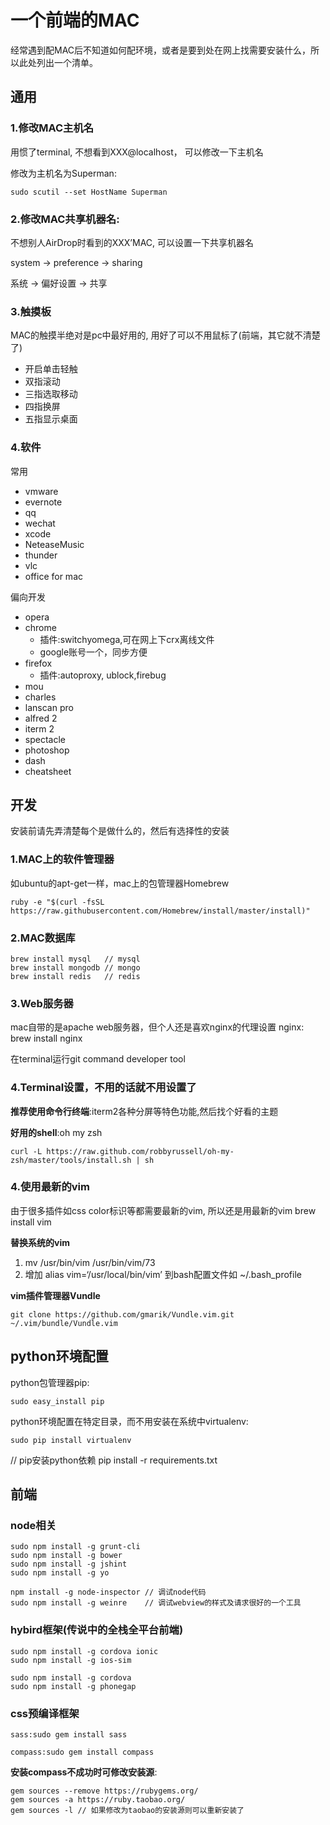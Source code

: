 # 一个前端的MAC
经常遇到配MAC后不知道如何配环境，或者是要到处在网上找需要安装什么，所以此处列出一个清单。

## 通用
### 1.修改MAC主机名
用惯了terminal, 不想看到XXX@localhost， 可以修改一下主机名

修改为主机名为Superman:

```
sudo scutil --set HostName Superman
```

### 2.修改MAC共享机器名:
不想别人AirDrop时看到的XXX’MAC, 可以设置一下共享机器名 

system -> preference -> sharing

系统 -> 偏好设置 -> 共享

### 3.触摸板
MAC的触摸半绝对是pc中最好用的, 用好了可以不用鼠标了(前端，其它就不清楚了)

- 开启单击轻触
- 双指滚动
- 三指选取移动
- 四指换屏
- 五指显示桌面

### 4.软件

常用

- vmware
- evernote
- qq
- wechat
- xcode
- NeteaseMusic
- thunder
- vlc
- office for mac

偏向开发

- opera
- chrome
  - 插件:switchyomega,可在网上下crx离线文件
  - google账号一个，同步方便
- firefox
  - 插件:autoproxy, ublock,firebug
- mou
- charles
- lanscan pro
- alfred 2
- iterm 2
- spectacle
- photoshop
- dash
- cheatsheet


## 开发
安装前请先弄清楚每个是做什么的，然后有选择性的安装

### 1.MAC上的软件管理器
如ubuntu的apt-get一样，mac上的包管理器Homebrew

```
ruby -e "$(curl -fsSL https://raw.githubusercontent.com/Homebrew/install/master/install)"
```



### 2.MAC数据库
```
brew install mysql   // mysql
brew install mongodb // mongo
brew install redis   // redis
```

### 3.Web服务器
mac自带的是apache web服务器，但个人还是喜欢nginx的代理设置
nginx: brew install nginx

在terminal运行git
command developer tool

### 4.Terminal设置，不用的话就不用设置了

__推荐使用命令行终端__:iterm2各种分屏等特色功能,然后找个好看的主题

__好用的shell__:oh my zsh

```
curl -L https://raw.github.com/robbyrussell/oh-my-zsh/master/tools/install.sh | sh
```

### 4.使用最新的vim
由于很多插件如css color标识等都需要最新的vim, 所以还是用最新的vim
brew install vim

__替换系统的vim__

1. mv /usr/bin/vim /usr/bin/vim/73
2. 增加 alias vim=‘/usr/local/bin/vim’ 到bash配置文件如 ~/.bash_profile


__vim插件管理器Vundle__

```
git clone https://github.com/gmarik/Vundle.vim.git ~/.vim/bundle/Vundle.vim
```


## python环境配置
python包管理器pip:

```
sudo easy_install pip
```

python环境配置在特定目录，而不用安装在系统中virtualenv:

```
sudo pip install virtualenv
```

// pip安装python依赖
pip install -r requirements.txt


## 前端

### node相关
```
sudo npm install -g grunt-cli
sudo npm install -g bower
sudo npm install -g jshint
sudo npm install -g yo

npm install -g node-inspector // 调试node代码
sudo npm install -g weinre    // 调试webview的样式及请求很好的一个工具
```

### hybird框架(传说中的全栈全平台前端)

```
sudo npm install -g cordova ionic
sudo npm install -g ios-sim

sudo npm install -g cordova
sudo npm install -g phonegap
```

### css预编译框架

```
sass:sudo gem install sass

compass:sudo gem install compass
```

__安装compass不成功时可修改安装源__:

```
gem sources --remove https://rubygems.org/
gem sources -a https://ruby.taobao.org/
gem sources -l // 如果修改为taobao的安装源则可以重新安装了
```